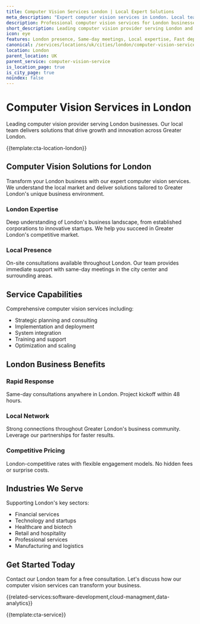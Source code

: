```yaml
---
title: Computer Vision Services London | Local Expert Solutions
meta_description: "Expert computer vision services in London. Local team, same-day consultations, proven results. Transform your business today."
description: Professional computer vision services for London businesses
short_description: Leading computer vision provider serving London and Greater London.
icon: eye
features: London presence, Same-day meetings, Local expertise, Fast deployment, Competitive rates, Proven track record
canonical: /services/locations/uk/cities/london/computer-vision-service-london.html
location: London
parent_location: UK
parent_service: computer-vision-service
is_location_page: true
is_city_page: true
noindex: false
---
```


# Computer Vision Services in London

Leading computer vision provider serving London businesses. Our local team delivers solutions that drive growth and innovation across Greater London.

{{template:cta-location-london}}

## Computer Vision Solutions for London

Transform your London business with our expert computer vision services. We understand the local market and deliver solutions tailored to Greater London's unique business environment.

### London Expertise

Deep understanding of London's business landscape, from established corporations to innovative startups. We help you succeed in Greater London's competitive market.

### Local Presence

On-site consultations available throughout London. Our team provides immediate support with same-day meetings in the city center and surrounding areas.

## Service Capabilities

Comprehensive computer vision services including:
- Strategic planning and consulting
- Implementation and deployment
- System integration
- Training and support
- Optimization and scaling

## London Business Benefits

### Rapid Response
Same-day consultations anywhere in London. Project kickoff within 48 hours.

### Local Network
Strong connections throughout Greater London's business community. Leverage our partnerships for faster results.

### Competitive Pricing
London-competitive rates with flexible engagement models. No hidden fees or surprise costs.

## Industries We Serve

Supporting London's key sectors:
- Financial services
- Technology and startups
- Healthcare and biotech
- Retail and hospitality
- Professional services
- Manufacturing and logistics

## Get Started Today

Contact our London team for a free consultation. Let's discuss how our computer vision services can transform your business.

{{related-services:software-development,cloud-managment,data-analytics}}

{{template:cta-service}}
